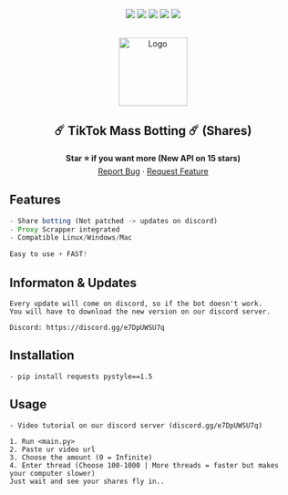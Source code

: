 <div id="top"></div>
<p align="center">
  <img src="https://img.shields.io/github/contributors/vay1300/TikTokMassBotting.svg?style=for-the-badge"/>
  <img src="https://img.shields.io/github/forks/vay1300/TikTokMassBotting.svg?style=for-the-badge"/>
  <img src="https://img.shields.io/github/stars/vay1300/TikTokMassBotting.svg?style=for-the-badge"/>
  <img src="https://img.shields.io/github/issues/vay1300/TikTokMassBotting.svg?style=for-the-badge"/>
  <img src="https://img.shields.io/github/license/vay1300/TikTokMassBotting.svg?style=for-the-badge"/>
</p>

<br/>
<div align="center">
 <a href="https://github.com/vay1300/TikTokMassBotting">
   <img src="https://lf16-tiktok-web.ttwstatic.com/obj/tiktok-web-common-sg/mtact/static/images/logo_144c91a.png" alt="Logo" width="120" height="120">
 </a>
  
  <h2 align="center">☄️ TikTok Mass Botting ☄️ (Shares)</h3>
    <b>Star ⭐ if you want more (New API on 15 stars)</b><br>
   <a href="https://github.com/vay1300/TikTokMassBotting/issues">Report Bug</a>
   ·
   <a href="https://github.com/vay1300/TikTokMassBotting/issues">Request Feature</a>
</div>

## Features
```js
- Share botting (Not patched -> updates on discord)
- Proxy Scrapper integrated
- Compatible Linux/Windows/Mac

Easy to use + FAST!
```

## Informaton & Updates
```
Every update will come on discord, so if the bot doesn't work. 
You will have to download the new version on our discord server.

Discord: https://discord.gg/e7DpUWSU7q
```
## Installation
```
- pip install requests pystyle==1.5
```

## Usage
```
- Video tutorial on our discord server (discord.gg/e7DpUWSU7q)

1. Run <main.py>
2. Paste ur video url
3. Choose the amount (0 = Infinite)
4. Enter thread (Choose 100-1000 | More threads = faster but makes your computer slower)
Just wait and see your shares fly in..
```
